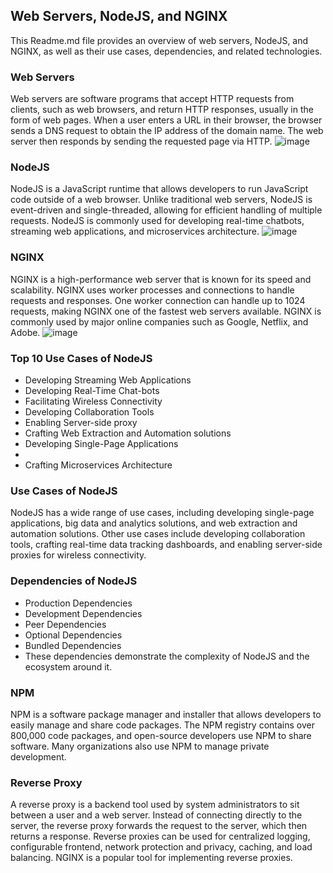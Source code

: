 ## Web Servers, NodeJS, and NGINX
This Readme.md file provides an overview of web servers, NodeJS, and NGINX, as well as their use cases, dependencies, and related technologies.

### Web Servers
Web servers are software programs that accept HTTP requests from clients, such as web browsers, and return HTTP responses, usually in the form of web pages. When a user enters a URL in their browser, the browser sends a DNS request to obtain the IP address of the domain name. The web server then responds by sending the requested page via HTTP.
![image](https://user-images.githubusercontent.com/129948378/231837638-e5d0dd91-996b-4345-880a-65adab4ff2b5.png)

### NodeJS
NodeJS is a JavaScript runtime that allows developers to run JavaScript code outside of a web browser. Unlike traditional web servers, NodeJS is event-driven and single-threaded, allowing for efficient handling of multiple requests. NodeJS is commonly used for developing real-time chatbots, streaming web applications, and microservices architecture.
![image](https://user-images.githubusercontent.com/129948378/231840829-bfc97f79-5789-4880-a6c4-6ed2ff302dc3.png)


### NGINX
NGINX is a high-performance web server that is known for its speed and scalability. NGINX uses worker processes and connections to handle requests and responses. One worker connection can handle up to 1024 requests, making NGINX one of the fastest web servers available. NGINX is commonly used by major online companies such as Google, Netflix, and Adobe.
![image](https://user-images.githubusercontent.com/129948378/231837329-6f0a4994-6b43-4bb5-8b98-303a46b23939.png)


### Top 10 Use Cases of NodeJS
- Developing Streaming Web Applications
- Developing Real-Time Chat-bots
- Facilitating Wireless Connectivity
- Developing Collaboration Tools
- Enabling Server-side proxy
- Crafting Web Extraction and Automation solutions
- Developing Single-Page Applications
- 
- Crafting Microservices Architecture
### Use Cases of NodeJS
NodeJS has a wide range of use cases, including developing single-page applications, big data and analytics solutions, and web extraction and automation solutions. Other use cases include developing collaboration tools, crafting real-time data tracking dashboards, and enabling server-side proxies for wireless connectivity.

### Dependencies of NodeJS

- Production Dependencies
- Development Dependencies
- Peer Dependencies
- Optional Dependencies
- Bundled Dependencies
- These dependencies demonstrate the complexity of NodeJS and the ecosystem around it.

### NPM
NPM is a software package manager and installer that allows developers to easily manage and share code packages. The NPM registry contains over 800,000 code packages, and open-source developers use NPM to share software. Many organizations also use NPM to manage private development.

### Reverse Proxy
A reverse proxy is a backend tool used by system administrators to sit between a user and a web server. Instead of connecting directly to the server, the reverse proxy forwards the request to the server, which then returns a response. Reverse proxies can be used for centralized logging, configurable frontend, network protection and privacy, caching, and load balancing. NGINX is a popular tool for implementing reverse proxies.
